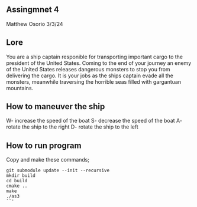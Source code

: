 ## Assingmnet 4
Matthew Osorio
3/3/24

## Lore
You are a ship captain responible for transporting important cargo to the president of the United States. Coming to the end of your journey an enemy of the United States releases dangerous monsters to stop you from delivering the cargo. It is your jobs as the ships captain evade all the monsters, meanwhile traversing the horrible seas filled with gargantuan mountains.


## How to maneuver the ship
  W- increase the speed of the boat
  S- decrease the speed of the boat
  A- rotate the ship to the right
  D- rotate the ship to the left

## How to run program
Copy and make these commands;

```
git submodule update --init --recursive
mkdir build
cd build
cmake ..
make
./as3
``'
